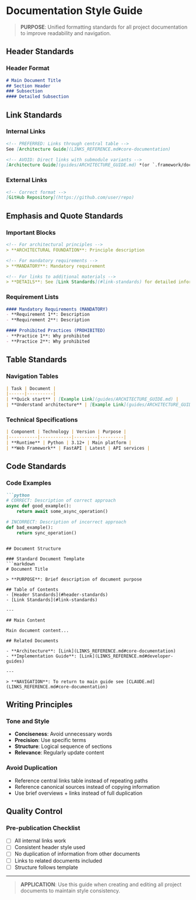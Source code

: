 # Documentation Style Guide

> **PURPOSE**: Unified formatting standards for all project documentation to improve readability and navigation.

## Header Standards

### Header Format
```markdown
# Main Document Title
## Section Header
### Subsection
#### Detailed Subsection
```

## Link Standards

### Internal Links
```markdown
<!-- PREFERRED: Links through central table -->
See [Architecture Guide](LINKS_REFERENCE.md#core-documentation)

<!-- AVOID: Direct links with submodule variants -->
[Architecture Guide](guides/ARCHITECTURE_GUIDE.md) *(or `.framework/docs/...` in submodule mode)*
```

### External Links
```markdown
<!-- Correct format -->
[GitHub Repository](https://github.com/user/repo)
```

## Emphasis and Quote Standards

### Important Blocks
```markdown
<!-- For architectural principles -->
> **ARCHITECTURAL FOUNDATION**: Principle description

<!-- For mandatory requirements -->
> **MANDATORY**: Mandatory requirement

<!-- For links to additional materials -->
> **DETAILS**: See [Link Standards](#link-standards) for detailed information
```

### Requirement Lists
```markdown
#### Mandatory Requirements (MANDATORY)
- **Requirement 1**: Description
- **Requirement 2**: Description

#### Prohibited Practices (PROHIBITED)
- **Practice 1**: Why prohibited
- **Practice 2**: Why prohibited
```

## Table Standards

### Navigation Tables
```markdown
| Task | Document |
|------|----------|
| **Quick start** | [Example Link](guides/ARCHITECTURE_GUIDE.md) |
| **Understand architecture** | [Example Link](guides/ARCHITECTURE_GUIDE.md) |
```

### Technical Specifications
```markdown
| Component | Technology | Version | Purpose |
|-----------|------------|---------|---------|
| **Runtime** | Python | 3.12+ | Main platform |
| **Web Framework** | FastAPI | Latest | API services |
```

## Code Standards

### Code Examples
```markdown
```python
# CORRECT: Description of correct approach
async def good_example():
    return await some_async_operation()

# INCORRECT: Description of incorrect approach
def bad_example():
    return sync_operation()
```
```

## Document Structure

### Standard Document Template
```markdown
# Document Title

> **PURPOSE**: Brief description of document purpose

## Table of Contents
- [Header Standards](#header-standards)
- [Link Standards](#link-standards)

---

## Main Content

Main document content...

## Related Documents

- **Architecture**: [Link](LINKS_REFERENCE.md#core-documentation)
- **Implementation Guide**: [Link](LINKS_REFERENCE.md#developer-guides)

---

> **NAVIGATION**: To return to main guide see [CLAUDE.md](LINKS_REFERENCE.md#core-documentation)
```

## Writing Principles

### Tone and Style
- **Conciseness**: Avoid unnecessary words
- **Precision**: Use specific terms
- **Structure**: Logical sequence of sections
- **Relevance**: Regularly update content

### Avoid Duplication
- Reference central links table instead of repeating paths
- Reference canonical sources instead of copying information
- Use brief overviews + links instead of full duplication

## Quality Control

### Pre-publication Checklist
- [ ] All internal links work
- [ ] Consistent header style used
- [ ] No duplication of information from other documents
- [ ] Links to related documents included
- [ ] Structure follows template

---

> **APPLICATION**: Use this guide when creating and editing all project documents to maintain style consistency.
